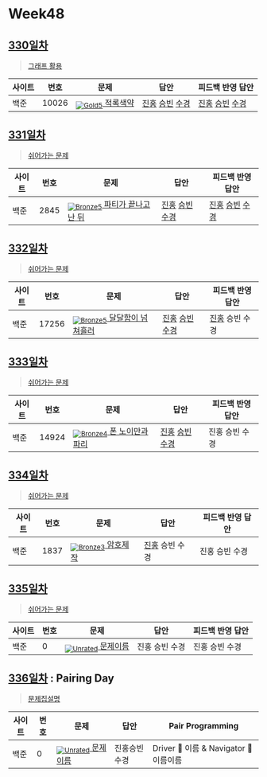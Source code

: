 <!-- tier 리스트 S -->
[Unrated]: https://user-images.githubusercontent.com/33937365/126247607-85783912-c11a-4d50-ac36-8cc7dcb75cd2.png
[NotRated]: https://user-images.githubusercontent.com/33937365/135189055-c3508249-b361-4948-8c36-a74b690cd346.png
[Bronze5]: https://user-images.githubusercontent.com/33937365/126247611-e362d727-17a4-4737-a232-5827e185ab7c.png
[Bronze4]: https://user-images.githubusercontent.com/33937365/126247612-89cbc675-e1d4-43a2-950b-1cb014dca697.png
[Bronze3]: https://user-images.githubusercontent.com/33937365/126247613-b8408610-7bc4-40f8-804f-a30a45ddbb68.png
[Bronze2]: https://user-images.githubusercontent.com/33937365/126247614-d85dc6ff-a520-4c00-82bd-eb593b156bd8.png
[Bronze1]: https://user-images.githubusercontent.com/33937365/126247616-04b2ab30-9891-4b7b-8cb4-38e99b97e834.png
[Silver5]: https://user-images.githubusercontent.com/33937365/126247618-38c5c905-672b-4d75-808e-8a7d45ea577d.png
[Silver4]: https://user-images.githubusercontent.com/33937365/126247620-ba2d1b96-b0aa-4b88-80c5-71569c69bbc3.png
[Silver3]: https://user-images.githubusercontent.com/33937365/126247621-1b55b7f4-3a79-4348-8a63-f00c1813853e.png
[Silver2]: https://user-images.githubusercontent.com/33937365/126247622-a83b30a9-6618-4593-b775-6f6730afd3f6.png
[Silver1]: https://user-images.githubusercontent.com/33937365/126247625-8d82f8ab-6f95-4ef8-a243-be31f548596e.png
[Gold5]: https://user-images.githubusercontent.com/33937365/126247627-2979d4d5-915a-4c4e-adb7-c171f9bafe28.png
[Gold4]: https://user-images.githubusercontent.com/33937365/126247629-b24e1e24-4579-450f-bc3c-f166361091dd.png
<!-- tier 리스트 E -->

# Week48

## [330일차](Day330)

> [그래프 활용](https://www.acmicpc.net/group/workbook/view/9797/39155)

| 사이트 | 번호  | 문제                                                          | 답안           | 피드백 반영 답안 |
| ------ | ----- | ------------------------------------------------------------- | -------------- | ---------------- |
| 백준   | 10026 | [<sub>![Gold5]</sub> 적록색약](https://www.acmicpc.net/problem/10026) | [진홍](Day330/boj10026_kjh.java) [승빈](Day330/boj10026_wsb.java) [수경](Day330/boj10026_hsk.js) | [진홍](Day330/boj10026_kjh_fb.java) [승빈](Day330/boj10026_wsb.java) [수경](Day330/boj10026_hsk.js)

## [331일차](Day331)

> [쉬어가는 문제](https://www.acmicpc.net/group/workbook/view/9797/39160)

| 사이트 | 번호 | 문제                 | 답안                | 피드백 반영 답안    |
| ------ | ---- | -------------------- | ------------------- | ------------------- |
| 백준   | 2845    | [<sub>![Bronze5]</sub> 파티가 끝나고 난 뒤](https://www.acmicpc.net/problem/2845) | [진홍](Day331/boj2845_kjh.py) [승빈](Day331/boj2845_wsb.java) [수경](Day331/boj2845_hsk.js) | [진홍](Day331/boj2845_kjh.py) [승빈](Day331/boj2845_wsb.java) [수경](Day331/boj2845_hsk.js) |

## [332일차](Day332)

> [쉬어가는 문제](https://www.acmicpc.net/group/workbook/view/9797/39216)

| 사이트 | 번호 | 문제                 | 답안                | 피드백 반영 답안    |
| ------ | ---- | -------------------- | ------------------- | ------------------- |
| 백준   | 17256 | [<sub>![Bronze5]</sub> 달달함이 넘쳐흘러](https://www.acmicpc.net/problem/17256) | [진홍](Day332/boj17256_kjh.py) [승빈](Day332/boj17256_wsb.java) [수경](Day332/boj17256_hsk.js) | [진홍](Day332/boj17256_kjh.py) 승빈 수경 |

## [333일차](Day333)

> [쉬어가는 문제](https://www.acmicpc.net/group/workbook/view/9797/39217)

| 사이트 | 번호 | 문제                 | 답안                | 피드백 반영 답안    |
| ------ | ---- | -------------------- | ------------------- | ------------------- |
| 백준   | 14924 | [<sub>![Bronze4]</sub> 폰 노이만과 파리](https://www.acmicpc.net/problem/14924) | [진홍](Day333/boj14924_kjh.py) [승빈](Day333/boj14924_wsb.java) [수경](Day333/boj14924_hsk.js) | 진홍 승빈 수경 |

## [334일차](Day334)

> [쉬어가는 문제](https://www.acmicpc.net/group/workbook/view/9797/39243)

| 사이트 | 번호 | 문제                 | 답안                | 피드백 반영 답안    |
| ------ | ---- | -------------------- | ------------------- | ------------------- |
| 백준   | 1837    | [<sub>![Bronze3]</sub> 암호제작](https://www.acmicpc.net/problem/1837) | [진홍](Day334/boj1837_kjh.py) 승빈 수경 | 진홍 승빈 수경 |

## [335일차](Day335)

> [쉬어가는 문제](문제집링크)

| 사이트 | 번호 | 문제                 | 답안                | 피드백 반영 답안    |
| ------ | ---- | -------------------- | ------------------- | ------------------- |
| 백준   | 0    | [<sub>![Unrated]</sub> 문제이름](문제링크) | 진홍 승빈 수경 | 진홍 승빈 수경 |

## [336일차](Day336) : Pairing Day

> [문제집설명](문제집링크)

| 사이트 | 번호 | 문제                                       | 답안         | Pair Programming                       |
| ------ | ---- | ------------------------------------------ | ------------ | -------------------------------------- |
| 백준   | 0    | [<sub>![Unrated]</sub> 문제이름](문제링크) | 진홍승빈수경 | Driver 🚗 이름 & Navigator 🧭 이름이름 |

